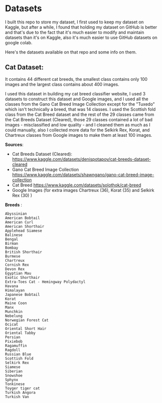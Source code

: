 # Datasets

I built this repo to store my dataset, I first used to keep my dataset on Kaggle, but after a while, I found that holding my dataset on GitHub is better and that's due to the fact that it's much easier to modify and maintain datasets than it's on Kaggle, also it's much easier to use GitHub datasets on google colab.

Here's the datasets available on that repo and some info on them.

## Cat Dataset:

It contains 44 different cat breeds, the smallest class contains only 100 images and the largest class contains about 400 images.

I used this dataset in building my cat breed classifier website, I used 3 datasets to construct this dataset and Google images, and I used all the classes from the Gano Cat Breed Image Collection except for the "Tuxedo" which isn't technically a breed, that was 14 classes. I used the Scottish fold class from the Cat Breed dataset and the rest of the 29 classes came from the Cat Breeds Dataset (Cleared), those 29 classes contained a lot of bad images - misclassified and low quality - and I cleaned them as much as I could manually, also I collected more data for the Selkirk Rex, Korat, and Chartreux classes from Google images to make them at least 100 images.

<b>Sources</b>:

 - Cat Breeds Dataset (Cleared): https://www.kaggle.com/datasets/denispotapov/cat-breeds-dataset-cleared <br>
- Gano Cat Breed Image Collection https://www.kaggle.com/datasets/shawngano/gano-cat-breed-image-collection <br>
- Cat Breed https://www.kaggle.com/datasets/solothok/cat-breed <br>
- Google Images (for extra images Chartreux (36), Korat (35) and Selkirk Rex (30) )

<b>Breeds</b> :

```
Abyssinian
American Bobtail
American Curl
American Shorthair
Applehead Siamese
Balinese
Bengal
Birman
Bombay
British Shorthair
Burmese
Chartreux
Cornish Rex
Devon Rex
Egyptian Mau
Exotic Shorthair
Extra-Toes Cat - Hemingway Polydactyl
Havana
Himalayan
Japanese Bobtail
Korat
Maine Coon
Manx
Munchkin
Nebelung
Norwegian Forest Cat
Ocicat
Oriental Short Hair
Oriental Tabby
Persian
Pixiebob
Ragamuffin
Ragdoll
Russian Blue
Scottish Fold
Selkirk Rex
Siamese
Siberian
Snowshoe
Sphynx
Tonkinese
Toyger tiger cat
Turkish Angora
Turkish Van
```
